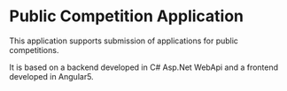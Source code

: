 # Public Competition Application

This application supports submission of applications for public competitions.

It is based on a backend developed in C# Asp.Net WebApi and a frontend developed in Angular5.
